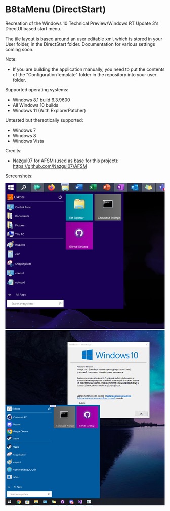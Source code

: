 # B8taMenu (DirectStart)
Recreation of the Windows 10 Technical Preview/Windows RT Update 3's DirectUI based start menu.

The tile layout is based around an user editable xml, which is stored in your User folder, in the DirectStart folder.
Documentation for various settings coming soon.

Note: 
- If you are building the application manually, you need to put the contents of the "ConfigurationTemplate" folder in the repository into your user folder.

Supported operating systems:
- Windows 8.1 build 6.3.9600
- All Windows 10 builds
- Windows 11 (With ExplorerPatcher)

Untested but thereotically supported:
- Windows 7
- Windows 8
- Windows Vista

Credits:
- Nazgul07 for AFSM (used as base for this project):
https://github.com/Nazgul07/AFSM

Screenshots: 

![B8taMenu 81 Screenshot](https://github.com/Lixkote/B8taMenu/blob/main/screenshot81.png)
![B8taMenu 10 Screenshot](https://github.com/Lixkote/B8taMenu/blob/main/screenshot10.png)
